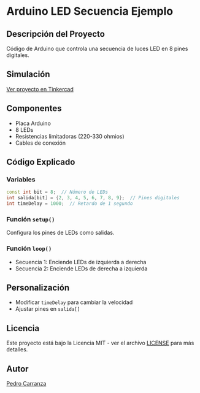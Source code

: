 # Arduino LED Secuencia Ejemplo

## Descripción del Proyecto
Código de Arduino que controla una secuencia de luces LED en 8 pines digitales.

## Simulación
[Ver proyecto en Tinkercad](https://www.tinkercad.com/things/6bNqAiK7PcM-luces-secuenciales)

## Componentes
- Placa Arduino
- 8 LEDs
- Resistencias limitadoras (220-330 ohmios)
- Cables de conexión

## Código Explicado

### Variables
```cpp
const int bit = 8;  // Número de LEDs
int salida[bit] = {2, 3, 4, 5, 6, 7, 8, 9};  // Pines digitales
int timeDelay = 1000;  // Retardo de 1 segundo
```

### Función `setup()`
Configura los pines de LEDs como salidas.

### Función `loop()`
- Secuencia 1: Enciende LEDs de izquierda a derecha
- Secuencia 2: Enciende LEDs de derecha a izquierda

## Personalización
- Modificar `timeDelay` para cambiar la velocidad
- Ajustar pines en `salida[]`

## Licencia
Este proyecto está bajo la Licencia MIT - ver el archivo [LICENSE](LICENSE) para más detalles.

## Autor
[Pedro Carranza](https://github.com/draexx)
